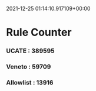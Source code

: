 2021-12-25 01:14:10.917109+00:00
# Rule Counter 
 ### UCATE : 389595

 ### Veneto : 59709

 ### Allowlist : 13916